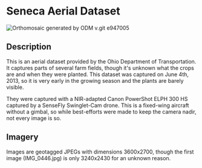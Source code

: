 # Seneca Aerial Dataset

![Orthomosaic generated by ODM v.git e947005](mosaic.jpg)

## Description

This is an aerial dataset provided by the Ohio Department of Transportation. It
captures parts of several farm fields, though it's unknown what the crops are
and when they were planted. This dataset was captured on June 4th, 2013, so it
is very early in the growing season and the plants are barely visible.

They were captured with a NIR-adapted Canon PowerShot ELPH 300 HS captured by a
SenseFly Swinglet-Cam drone. This is a fixed-wing aircraft without a gimbal, so
while best-efforts were made to keep the camera nadir, not every image is so.

## Imagery

Images are geotagged JPEGs with dimensions 3600x2700, though the first image
(IMG_0446.jpg) is only 3240x2430 for an unknown reason.
